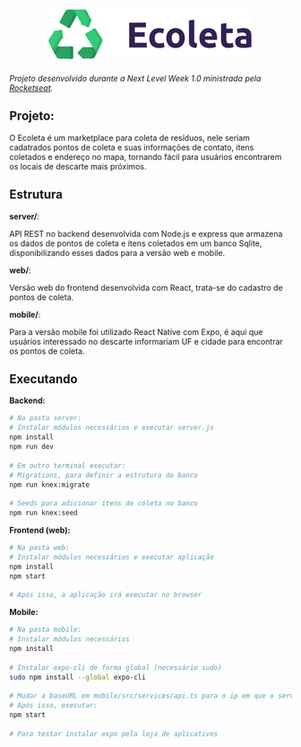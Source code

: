 <h1 align="center">
    <img alt="Ecoleta" title="Ecoleta" src=".github/logo.svg" />
</h1>

*Projeto desenvolvido durante a Next Level Week 1.0 ministrada pela [Rocketseat](https://github.com/Rocketseat).*

## Projeto:
O Ecoleta é um marketplace para coleta de resíduos, nele seriam cadatrados pontos de coleta e suas informações de contato, itens coletados e endereço no mapa, tornando fácil para usuários encontrarem os locais de descarte mais próximos.

## Estrutura
**server/**: 

API REST no backend desenvolvida com Node.js e express que armazena os dados de pontos de coleta e itens coletados em um banco Sqlite, disponibilizando esses dados para a versão web e mobile.

**web/**: 

Versão web do frontend desenvolvida com React, trata-se do cadastro de pontos de coleta.

**mobile/**: 

Para a versão mobile foi utilizado React Native com Expo, é aqui que usuários interessado no descarte informariam UF e cidade para encontrar os pontos de coleta.

## Executando
**Backend:**
```sh
# Na pasta server:
# Instalar módulos necessários e executar server.js
npm install
npm run dev

# Em outro terminal executar:
# Migrations, para definir a estrutura do banco
npm run knex:migrate

# Seeds para adicionar itens de coleta no banco
npm run knex:seed
```

**Frontend (web):**
```sh
# Na pasta web:
# Instalar módulos necessários e executar aplicação
npm install
npm start

# Após isso, a aplicação irá executar no browser 
```

**Mobile:**
```sh
# Na pasta mobile:
# Instalar módulos necessários
npm install

# Instalar expo-cli de forma global (necessário sudo)
sudo npm install --global expo-cli

# Mudar a baseURL em mobile/src/services/api.ts para o ip em que o servidor está rodando
# Após isso, executar:
npm start

# Para testar instalar expo pela loja de aplicativos
```